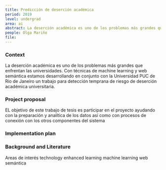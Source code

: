 ```yaml
---
title: Predicción de deserción académica
period: 2019
level: undergrad
area: ai
abstract: La deserción académica es uno de los problemas más grandes que enfrentan las universidades. Con técnicas de machine learning y web semántica queremos desarrollarun sistema para detección temprana de riesgo de deserción académica universitaria.
people: Olga Mariño
file: 
---
```


### Context
La deserción académica es uno de los problemas más grandes que enfrentan las universidades. Con técnicas de machine learning y web semántica estamos desarrollando en conjunto con la Universidad PUC de Rio de Janeiro un trabajo para detección temprana de riesgo de deserción académica universitaria.

### Project proposal
EL objetivo de este trabajo de tesis es participar en el proyecto ayudando con la preparación y analítica de los datos así como con procesos de conexión con los otros componentes del sistema

### Implementation plan

### Background and Literature
Areas de interés
technology enhanced learning
machine learning
web semántica
